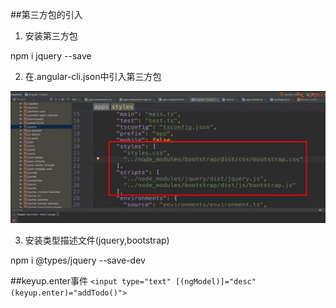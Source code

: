##第三方包的引入

1. 安装第三方包

npm i jquery --save



2. 在.angular-cli.json中引入第三方包

![](/assets/360截图20171030133923815.jpg)


3. 安装类型描述文件(jquery,bootstrap)

npm i @types/jquery --save-dev


##keyup.enter事件
`<input type="text" [(ngModel)]="desc" (keyup.enter)="addTodo()">`